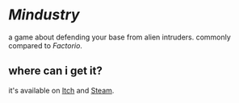 # *Mindustry*

a game about defending your base from alien intruders. commonly compared to *Factorio*.

## where can i get it?

it's available on [Itch](https://anuke.itch.io/mindustry) and [Steam](https://store.steampowered.com/app/1127400/Mindustry/).